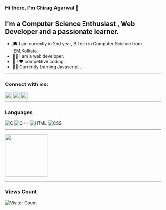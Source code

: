 ### Hi there, I'm Chirag Agarwal 👋

## I'm a Computer Science Enthusiast , Web Developer and a passionate learner.

- 🎓 I am currently in 2nd year, B.Tech in Computer Science from IEM,Kolkata.
- 👨‍💻 I am a web developer.
- 👯 I ❤️ competitive coding.
- 👨‍💻 Currently learning Javascript .

---
### Connect with me:


[<img align="left" alt="codeSTACKr | LinkedIn" width="22px" src="https://cdn.jsdelivr.net/npm/simple-icons@v3/icons/linkedin.svg" />][linkedin]
[<img align="left" alt="codeSTACKr | Twitter" width="22px" src="https://cdn.jsdelivr.net/npm/simple-icons@v3/icons/twitter.svg" />][twitter]
[<img align="left" alt="codeSTACKr | Instagram" width="22px" src="https://cdn.jsdelivr.net/npm/simple-icons@v3/icons/instagram.svg" />][instagram]

<br />

---

### Languages


![C](https://img.shields.io/badge/-C-000?&logo=C)
![C++](https://img.shields.io/badge/-C++-000?&logo=c%2b%2b&logoColor=00599C)
![HTML](https://img.shields.io/badge/-HTML-000?&logo=Html)
![CSS](https://img.shields.io/badge/-CSS-000?&logo=CSS)
<br />

---

<img height="137px" src="https://github-readme-stats.vercel.app/api?username=chirag0123&hide_title=true&hide_border=true&show_icons=true&include_all_commits=true&count_private=true&line_height=21&text_color=000&icon_color=000&bg_color=0,ea6161,ffc64d,fffc4d,52fa5a&theme=graywhite" />

---

### Views Count
![Visitor Count](https://profile-counter.glitch.me/{chirag0123}/count.svg)


[instagram]: https://www.instagram.com/chiragagarwal1207/
[linkedin]: https://www.linkedin.com/in/chirag-agarwal-34330b202/
[twitter]: https://twitter.com/chirag_38
